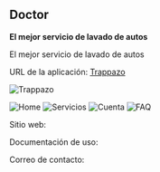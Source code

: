 ## Doctor
**El mejor servicio de lavado de autos**

El mejor servicio de lavado de autos

URL de la aplicación: [Trappazo](https://play.google.com/store/apps/details?id=mx.trappazo.app&hl=es-419)

![Trappazo](https://apps.ikonlab.mx/trappazo/trappazo.png)

![Home](https://apps.ikonlab.mx/trappazo/home.jpg)
![Servicios](https://apps.ikonlab.mx/trappazo/servicios.jpg)
![Cuenta](https://apps.ikonlab.mx/trappazo/cuenta.jpg)
![FAQ](https://apps.ikonlab.mx/trappazo/faq.jpg)

Sitio web: 

Documentación de uso: 

Correo de contacto: 
